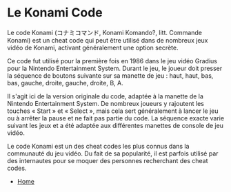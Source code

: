 # Le Konami Code

Le code Konami (コナミコマンド, Konami Komando?, litt. Commande Konami) est un cheat code qui peut être utilisé dans de nombreux jeux vidéo de Konami, activant généralement une option secrète.

Ce code fut utilisé pour la première fois en 1986 dans le jeu vidéo Gradius pour la Nintendo Entertainment System. Durant le jeu, le joueur doit presser la séquence de boutons suivante sur sa manette de jeu : haut, haut, bas, bas, gauche, droite, gauche, droite, B, A.

Il s'agit ici de la version originale du code, adaptée à la manette de la Nintendo Entertainment System. De nombreux joueurs y rajoutent les touches « Start » et « Select », mais cela sert généralement à lancer le jeu ou à arrêter la pause et ne fait pas partie du code. La séquence exacte varie suivant les jeux et a été adaptée aux différentes manettes de console de jeu vidéo.

Le code Konami est un des cheat codes les plus connus dans la communauté du jeu vidéo. Du fait de sa popularité, il est parfois utilisé par des internautes pour se moquer des personnes recherchant des cheat codes. 

* [Home](.)
